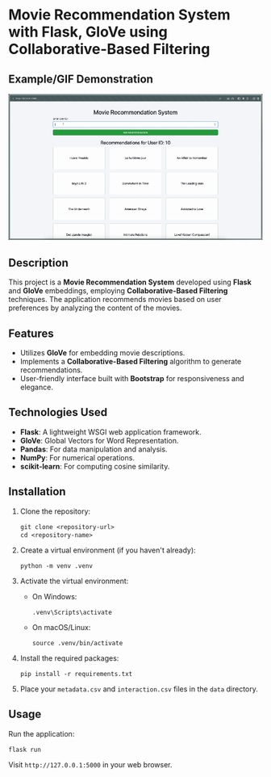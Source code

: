 # Movie Recommendation System with Flask, GloVe using Collaborative-Based Filtering


## Example/GIF Demonstration
![Demo GIF](images/Demo.gif)

## Description
This project is a **Movie Recommendation System** developed using **Flask** and **GloVe** embeddings, employing **Collaborative-Based Filtering** techniques. The application recommends movies based on user preferences by analyzing the content of the movies.

## Features
- Utilizes **GloVe** for embedding movie descriptions.
- Implements a **Collaborative-Based Filtering** algorithm to generate recommendations.
- User-friendly interface built with **Bootstrap** for responsiveness and elegance.

## Technologies Used
- **Flask**: A lightweight WSGI web application framework.
- **GloVe**: Global Vectors for Word Representation.
- **Pandas**: For data manipulation and analysis.
- **NumPy**: For numerical operations.
- **scikit-learn**: For computing cosine similarity.

## Installation

1. Clone the repository:
   ```
   git clone <repository-url>
   cd <repository-name>
   ```

2. Create a virtual environment (if you haven't already):
   ```
   python -m venv .venv
   ```

3. Activate the virtual environment:
   - On Windows:
     ```
     .venv\Scripts\activate
     ```
   - On macOS/Linux:
     ```
     source .venv/bin/activate
     ```

4. Install the required packages:
   ```
   pip install -r requirements.txt
   ```

5. Place your `metadata.csv` and `interaction.csv` files in the `data` directory.

## Usage
Run the application:
```
flask run
```
Visit `http://127.0.0.1:5000` in your web browser.
